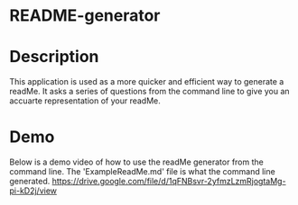 # README-generator

# Description

This application is used as a more quicker and efficient way to generate a readMe. It asks a series of questions from the command line to give you an accuarte representation of your readMe.

# Demo

Below is a demo video of how to use the readMe generator from the command line. The 'ExampleReadMe.md' file is what the command line generated.
https://drive.google.com/file/d/1qFNBsvr-2yfmzLzmRjogtaMg-pi-kD2j/view
